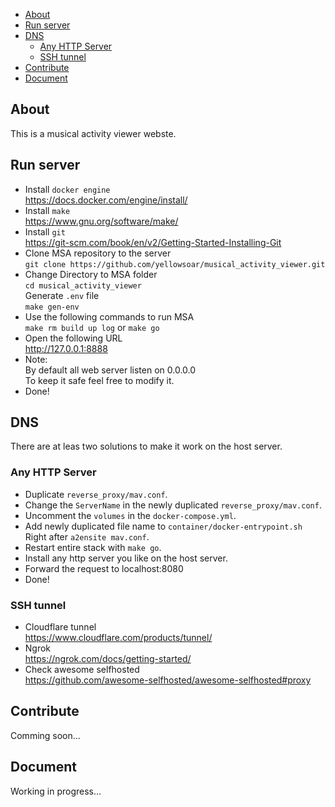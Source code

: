 <!-- MarkdownTOC -->

- [About](#about)
- [Run server](#run-server)
- [DNS](#dns)
  - [Any HTTP Server](#any-http-server)
  - [SSH tunnel](#ssh-tunnel)
- [Contribute](#contribute)
- [Document](#document)

<!-- /MarkdownTOC -->

## About

This is a musical activity viewer webste.

## Run server

- Install `docker engine`  
  <https://docs.docker.com/engine/install/>
- Install `make`  
  <https://www.gnu.org/software/make/>
- Install `git`  
  <https://git-scm.com/book/en/v2/Getting-Started-Installing-Git>
- Clone MSA repository to the server  
  `git clone https://github.com/yellowsoar/musical_activity_viewer.git`
- Change Directory to MSA folder  
  `cd musical_activity_viewer`  
  Generate `.env` file  
  `make gen-env`
- Use the following commands to run MSA  
  `make rm build up log` or `make go`
- Open the following URL  
  <http://127.0.0.1:8888>
- Note:  
  By default all web server listen on 0.0.0.0  
  To keep it safe feel free to modify it.
- Done!

## DNS

There are at leas two solutions to make it work on the host server.

### Any HTTP Server

- Duplicate `reverse_proxy/mav.conf`.
- Change the `ServerName` in the newly duplicated `reverse_proxy/mav.conf`.
- Uncomment the `volumes` in the `docker-compose.yml`.
- Add newly duplicated file name to `container/docker-entrypoint.sh`  
  Right after `a2ensite mav.conf`.
- Restart entire stack with `make go`.
- Install any http server you like on the host server.
- Forward the request to localhost:8080
- Done!

### SSH tunnel

- Cloudflare tunnel  
  <https://www.cloudflare.com/products/tunnel/>
- Ngrok  
  <https://ngrok.com/docs/getting-started/>
- Check awesome selfhosted  
  <https://github.com/awesome-selfhosted/awesome-selfhosted#proxy>

## Contribute

Comming soon...

## Document

Working in progress...

